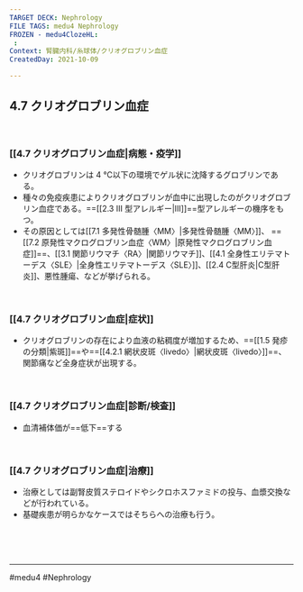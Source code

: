 ```yaml
---
TARGET DECK: Nephrology
FILE TAGS: medu4 Nephrology
FROZEN - medu4ClozeHL:
 : 
Context: 腎臓内科/糸球体/クリオグロブリン血症
CreatedDay: 2021-10-09

---
```


## 4.7 クリオグロブリン血症

<br>

### [[4.7 クリオグロブリン血症|病態・疫学]]
* クリオグロブリンは 4 °C以下の環境でゲル状に沈降するグロブリンである。
* 種々の免疫疾患によりクリオグロブリンが血中に出現したのがクリオグロブリン血症である。==[[2.3 III 型アレルギー|Ⅲ]]==型アレルギーの機序をもつ。
* その原因としては[[7.1 多発性骨髄腫〈MM〉|多発性骨髄腫〈MM〉]]、 ==[[7.2 原発性マクログロブリン血症〈WM〉|原発性マクログロブリン血症]]==、[[3.1 関節リウマチ〈RA〉|関節リウマチ]]、[[4.1 全身性エリテマトーデス〈SLE〉|全身性エリテマトーデス〈SLE〉]]、[[2.4 C型肝炎|C型肝炎]]、悪性腫瘍、などが挙げられる。
<!--ID: 1633959573867-->


<br>

### [[4.7 クリオグロブリン血症|症状]]
* クリオグロブリンの存在により血液の粘稠度が増加するため、==[[1.5 発疹の分類|紫斑]]==や==[[4.2.1 網状皮斑〈livedo〉|網状皮斑〈livedo〉]]==、 関節痛など全身症状が出現する。
<!--ID: 1633959573873-->


<br>

### [[4.7 クリオグロブリン血症|診断/検査]]
* 血清補体価が==低下==する
<!--ID: 1655255862498-->




<br>

### [[4.7 クリオグロブリン血症|治療]]
* 治療としては副腎皮質ステロイドやシクロホスファミドの投与、血漿交換などが行われている。
* 基礎疾患が明らかなケースではそちらへの治療も行う。
 

<br><br><br>

---
#medu4 #Nephrology  
